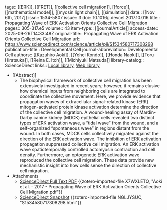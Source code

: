 tags:: [[ERK]], [[FRET]], [[collective cell migration]], [[force]], [[mathematical model]], [[myosin light chain]], [[simulation]]
date:: [[Nov 6th, 2017]]
issn:: 1534-5807
issue:: 3
doi:: 10.1016/j.devcel.2017.10.016
title:: Propagating Wave of ERK Activation Orients Collective Cell Migration
pages:: 305-317.e5
volume:: 43
item-type:: [[journalArticle]]
access-date:: 2025-09-26T14:33:48Z
original-title:: Propagating Wave of ERK Activation Orients Collective Cell Migration
url:: https://www.sciencedirect.com/science/article/pii/S1534580717308298
publication-title:: Developmental Cell
journal-abbreviation:: Developmental Cell
authors:: [[Kazuhiro Aoki]], [[Yohei Kondo]], [[Honda Naoki]], [[Toru Hiratsuka]], [[Reina E. Itoh]], [[Michiyuki Matsuda]]
library-catalog:: ScienceDirect
links:: [Local library](zotero://select/library/items/JRXQ3AXI), [Web library](https://www.zotero.org/users/6106196/items/JRXQ3AXI)

- [[Abstract]]
	- The biophysical framework of collective cell migration has been extensively investigated in recent years; however, it remains elusive how chemical inputs from neighboring cells are integrated to coordinate the collective movement. Here, we provide evidence that propagation waves of extracellular signal-related kinase (ERK) mitogen-activated protein kinase activation determine the direction of the collective cell migration. A wound-healing assay of Mardin-Darby canine kidney (MDCK) epithelial cells revealed two distinct types of ERK activation wave, a “tidal wave” from the wound, and a self-organized “spontaneous wave” in regions distant from the wound. In both cases, MDCK cells collectively migrated against the direction of the ERK activation wave. The inhibition of ERK activation propagation suppressed collective cell migration. An ERK activation wave spatiotemporally controlled actomyosin contraction and cell density. Furthermore, an optogenetic ERK activation wave reproduced the collective cell migration. These data provide new mechanistic insight into how cells sense the direction of collective cell migration.
- Attachments
	- [ScienceDirect Full Text PDF](https://pdf.sciencedirectassets.com/272236/1-s2.0-S1534580716X00226/1-s2.0-S1534580717308298/main.pdf?X-Amz-Security-Token=IQoJb3JpZ2luX2VjEAYaCXVzLWVhc3QtMSJHMEUCIQDbqIWB0f%2B2uD5e0zU%2FgmSgnDG0wwr6hvLJrGwvgAoBpQIgTLpmFzV0rKFfkdtPAjVszt4NKo%2FJJujQ16UXmTOgXN4qvAUIj%2F%2F%2F%2F%2F%2F%2F%2F%2F%2F%2FARAFGgwwNTkwMDM1NDY4NjUiDElWalXIFypZh3g8UiqQBYR2GuVZbws%2BLHmowOjgzHt7A9bVR3BROtxTd9AXZMBi3P7tCBbzVS3oiZ7Spark9AnwgaO4CamP%2Fn6vMMgEDg7b99ADxOzry8aT9qkMQhZUXF292iGay0bNidxle386Z6CiVKX2PaYxbiN3Rx9%2BJkXm%2Bg5CHN8owJSNYOIghrAaWQCjse2B6z0cYcbl6Nzzu5ZZ8eWowDYR1t8nKiuDLiicuRhSHWBnoPMQIbpQtGZlf%2BKIHcdWmu1%2F4AGIDdDkRVMfKcqS85mbo2UFds68o8ZNARTDuyM9aqq6y%2F1tDM%2F%2BKwEpDzgEm7mxoRWmjuaKqFWwi10hIcIgluir2zhjiuhu9cFDb%2FXeGvb9MwIb34d%2B4q2VfffZGt1fRHI3cdMrwK6fgYgDRKWezQ5AG37MImwCX9gEjZC%2FbnF3dyBqLijzoh50mXdaoXm%2FAOdlY%2BkboXw5RNrTORGsHHw%2B%2BdK17K7gYitOJDRL0d7lu%2Bmzfpb%2Fm6AQvYdSXDUtUdSCZUdG08WsDtNcackIBMfT7afCqdESHQHtHj5r72d6OYRpM%2BvsgLvCCLXJXiHR%2Fi0N70zWQL%2BtJEQR8WuV3kMmimnU1JPm30ooa%2BZegCHd9ZpsvZc9pt2F4h5lI83va0NCQOdBcFrLlXaXBGUIsb9t9ZIBUiBbGmNTxhgzztbSekgqGfrh3iXLl8xrFG5OlWyhr%2BytGyqvrtEWr3bqDplIHrqqo8nF4qvTlwl06i6U7ojMRl0BTH7yjjp5HnhhOr4%2BhpFLIjXOBdNzQ037E3HUUvrSP0%2FRCYkovjv5j%2FZMdnYQdwW4OSnloTZBF0HUBuONX76TqZf%2B%2FhxTSip29a4Ug0XXDzcEA%2FY0NnwIz0yI7%2FH99DHqMJ222sYGOrEBqgmcN3LggFFJBzVNJkQrXgRxPH%2FZMJXVt5zYkKxktCb%2BYeETot2cwEYVa9pk5UMlKJSMYrAny2XfWjDldL0aCoj%2FdfFEPMO6%2BnoTzOGh%2BbdnuY8DZaE3Dl9iq63ceNF%2Fagnr5AU14Iqd%2FQy9K5nHI78RGBgVTxKhxo21RUrtIW9b%2F%2Bdjbn%2FvhFXy2sT22RrnfoqpVYqge0YS0ySrQ%2BCVjvZ7k8ZNtDNIMYgu0v1HHQBq&X-Amz-Algorithm=AWS4-HMAC-SHA256&X-Amz-Date=20250926T143356Z&X-Amz-SignedHeaders=host&X-Amz-Expires=300&X-Amz-Credential=ASIAQ3PHCVTYTKFGMNZI%2F20250926%2Fus-east-1%2Fs3%2Faws4_request&X-Amz-Signature=954234b6d1a349dcfb972906c34794e58a92b9f2e1aa3e42321945947d297511&hash=bb0b6951897ec93eca70e48d232aceff2413655d5534f292dd41966331bb79aa&host=68042c943591013ac2b2430a89b270f6af2c76d8dfd086a07176afe7c76c2c61&pii=S1534580717308298&tid=spdf-c43b3cee-f9b2-4d1d-bf0d-b4808fe55952&sid=e2441fc9508a914a679929c346c28d3b4a95gxrqa&type=client&download=true&tsoh=d3d3LnNjaWVuY2VkaXJlY3QuY29t&rh=d3d3LnNjaWVuY2VkaXJlY3QuY29t&ua=13115f5e54505805050a&rr=98537aadcc956fa7&cc=us) {{zotero-imported-file X7WXLETQ, "Aoki et al. - 2017 - Propagating Wave of ERK Activation Orients Collective Cell Migration.pdf"}}
	- [ScienceDirect Snapshot](https://www.sciencedirect.com/science/article/pii/S1534580717308298) {{zotero-imported-file NGLJYSUC, "S1534580717308298.html"}}